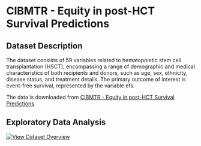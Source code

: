 # CIBMTR - Equity in post-HCT Survival Predictions

## Dataset Description

The dataset consists of 59 variables related to hematopoietic stem cell transplantation (HSCT), encompassing a range of demographic and medical characteristics of both recipients and donors, such as age, sex, ethnicity, disease status, and treatment details. The primary outcome of interest is event-free survival, represented by the variable efs.

The data is downloaded from [CIBMTR - Equity in post-HCT Survival Predictions](https://www.kaggle.com/competitions/equity-post-HCT-survival-predictions/data).

## Exploratory Data Analysis
[![View Dataset Overview](https://img.shields.io/badge/View-EDA-Report-blue?style=for-the-badge)](eda_report.html)
